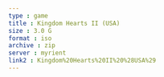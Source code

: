 ```yaml
---
type : game
title : Kingdom Hearts II (USA)
size : 3.0 G
format : iso
archive : zip
server : myrient
link2 : Kingdom%20Hearts%20II%20%28USA%29
---
```

